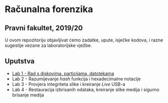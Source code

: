 # **Računalna forenzika**

## Pravni fakultet, 2019/20

U ovom repozitoriju objavljivat ćemo zadatke, upute, isječke kodova, i razne sugestije vezane za laboratorijske vježbe.

## Uputstva

- [Lab 1 - Rad s diskovima, particijama, datotekama](/Lab1/README.md)
- Lab 2 - Razumijevanje *hash* funkcija i hexadecimalne notacije
- Lab 3 - Provjera integriteta slike i kreiranje *Live* USB-a
- Lab 4 - Restauracija izbrisanih odataka, kreiranje slike medija i sigurno brisanje medija
